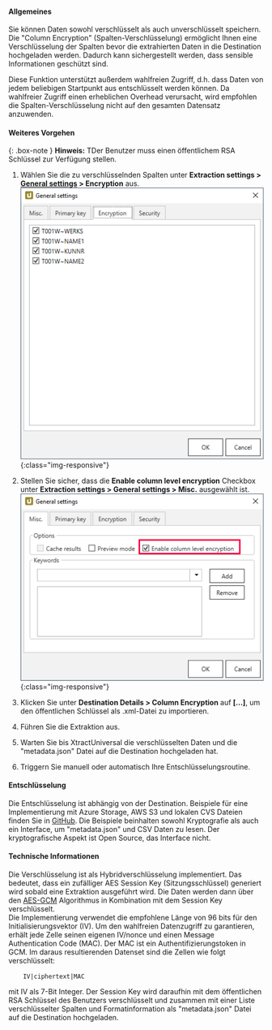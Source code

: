 #### Allgemeines

Sie können Daten sowohl verschlüsselt als auch unverschlüsselt speichern.
Die "Column Encryption" (Spalten-Verschlüsselung) ermöglicht Ihnen eine Verschlüsselung
der Spalten bevor die extrahierten Daten in die Destination hochgeladen werden.
Dadurch kann sichergestellt werden, dass sensible Informationen geschützt sind.

Diese Funktion unterstützt außerdem wahlfreien Zugriff, d.h. dass Daten von jedem beliebigen Startpunkt
aus entschlüsselt werden können.
Da wahlfreier Zugriff einen erheblichen Overhead verursacht, wird empfohlen die Spalten-Verschlüsselung nicht auf den gesamten Datensatz anzuwenden.


#### Weiteres Vorgehen

{: .box-note }
**Hinweis:** TDer Benutzer muss einen öffentlichem RSA Schlüssel zur Verfügung stellen. 


1. Wählen Sie die zu verschlüsselnden Spalten unter **Extraction settings > [General settings](https://help.theobald-software.com/en/xtract-universal/getting-started/general-settings) > Encryption** aus.
	![XU_Column_Encryption_01](/img/content/xu/xu-column-encryption-01.png){:class="img-responsive"}
	
 2. Stellen Sie sicher, dass die **Enable column level encryption** Checkbox unter **Extraction settings > General settings > Misc.** ausgewählt ist. 
	![XU_Column_Encryption_02](/img/content/xu/xu-column-encryption-02.png){:class="img-responsive"}

3. Klicken Sie unter **Destination Details > Column Encryption** auf **[...]**, um den öffentlichen Schlüssel als .xml-Datei zu importieren.
	
4. Führen Sie die Extraktion aus.
	
5. Warten Sie bis XtractUniversal die verschlüsselten Daten und die "metadata.json" Datei auf die Destination hochgeladen hat.
	
6. Triggern Sie manuell oder automatisch Ihre Entschlüsselungsroutine. 
	
#### Entschlüsselung

Die Entschlüsselung ist abhängig von der Destination.
Beispiele für eine Implementierung mit Azure Storage, AWS S3 und lokalen CVS Dateien finden Sie in [GitHub](https://github.com/theobald-software/xu-column-decryption).
Die Beispiele beinhalten sowohl Kryptografie als auch ein Interface, um "metadata.json" und CSV Daten zu lesen.
Der kryptografische Aspekt ist Open Source, das Interface nicht.

#### Technische Informationen

Die Verschlüsselung ist als Hybridverschlüsselung implementiert.
Das bedeutet, dass ein zufälliger AES Session Key (Sitzungsschlüssel) generiert wird sobald eine Extraktion ausgeführt wird.
Die Daten werden dann über den [AES-GCM](https://nvlpubs.nist.gov/nistpubs/Legacy/SP/nistspecialpublication800-38d.pdf) Algorithmus in Kombination mit dem Session Key verschlüsselt.<br>
Die Implementierung verwendet die empfohlene Länge von 96 bits für den Initialisierungsvektor (IV).
Um den wahlfreien Datenzugriff zu garantieren, erhält jede Zelle seinen eigenen IV/nonce und einen Message Authentication Code (MAC).
Der MAC ist ein Authentifizierungstoken in GCM.
Im daraus resultierenden Datenset sind die Zellen wie folgt verschlüsselt: 
```
    IV|ciphertext|MAC
```
mit IV als 7-Bit Integer.
Der Session Key wird daraufhin mit dem öffentlichen RSA Schlüssel des Benutzers verschlüsselt
und zusammen mit einer Liste verschlüsselter Spalten und Formatinformation als "metadata.json" Datei auf die Destination hochgeladen.
